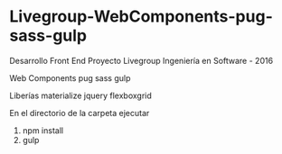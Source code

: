 # Livegroup-WebComponents-pug-sass-gulp
Desarrollo Front End Proyecto Livegroup
Ingeniería en Software - 2016

Web Components
  pug
  sass
  gulp

Liberías
  materialize
  jquery
  flexboxgrid

En el directorio de la carpeta ejecutar
1) npm install
2) gulp
